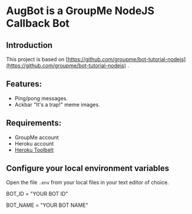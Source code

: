 # AugBot is a GroupMe NodeJS Callback Bot

## Introduction

This project is based on [https://github.com/groupme/bot-tutorial-nodejs](https://github.com/groupme/bot-tutorial-nodejs) .

## Features:

  * Ping/pong messages.
  * Ackbar "It's a trap!" meme images.

## Requirements:

  * GroupMe account
  * Heroku account
  * [Heroku Toolbelt](https://toolbelt.heroku.com/)


## Configure your local environment variables

Open the file `.env` from your local files in your text editor of choice.

BOT_ID = "YOUR BOT ID"

BOT_NAME = "YOUR BOT NAME"

